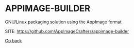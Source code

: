 # APPIMAGE-BUILDER
 
 GNU/Linux packaging solution using the AppImage format
 
 SITE: https://github.com/AppImageCrafters/appimage-builder

 [Go back](https://portable-linux-apps.github.io/apps.html)
